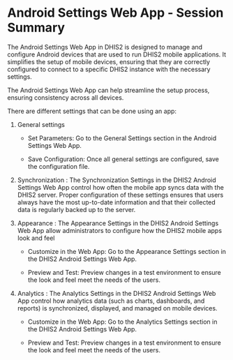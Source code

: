 # Android Settings Web App - Session Summary

The Android Settings Web App in DHIS2 is designed to manage and configure Android devices that are used to run DHIS2 mobile applications. It simplifies the setup of mobile devices, ensuring that they are correctly configured to connect to a specific DHIS2 instance with the necessary settings.

The Android Settings Web App can help streamline the setup process, ensuring consistency across all devices.

There are different settings that can be done using an app:

1. General settings

   * Set Parameters: Go to the General Settings section in the Android Settings Web App.

   * Save Configuration: Once all general settings are configured, save the configuration file.

2. Synchronization : The Synchronization Settings in the DHIS2 Android Settings Web App control how often the mobile app syncs data with the DHIS2 server. Proper configuration of these settings ensures that users always have the most up-to-date information and that their collected data is regularly backed up to the server.

3. Appearance : The Appearance Settings in the DHIS2 Android Settings Web App allow administrators to configure how the DHIS2 mobile apps look and feel

   * Customize in the Web App: Go to the Appearance Settings section in the DHIS2 Android Settings Web App.

   * Preview and Test: Preview changes in a test environment to ensure the look and feel meet the needs of the users.

4. Analytics : The Analytics Settings in the DHIS2 Android Settings Web App control how analytics data (such as charts, dashboards, and reports) is synchronized, displayed, and managed on mobile devices.

   * Customize in the Web App: Go to the Analytics Settings section in the DHIS2 Android Settings Web App.

   * Preview and Test: Preview changes in a test environment to ensure the look and feel meet the needs of the users.



